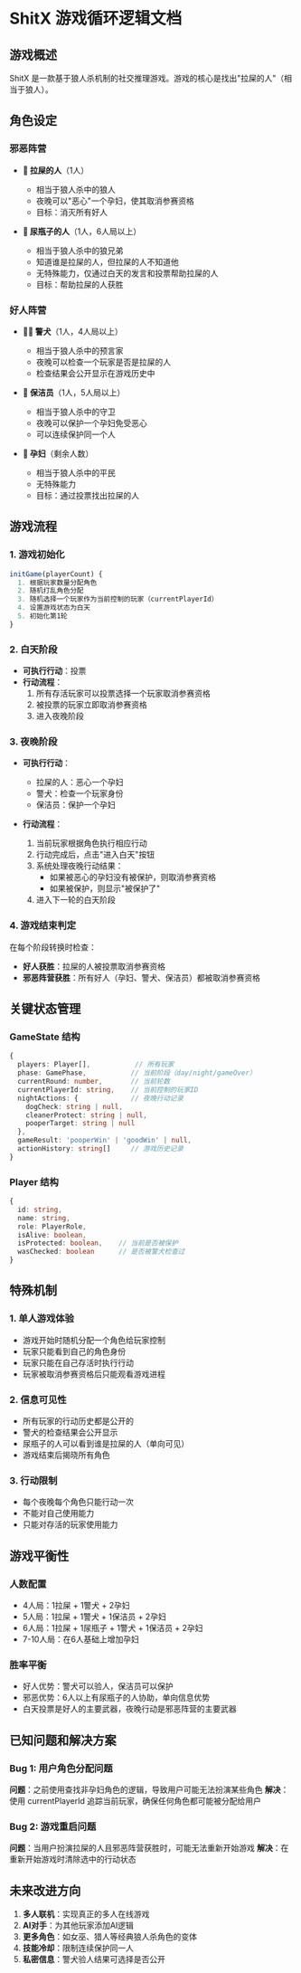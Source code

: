 # ShitX 游戏循环逻辑文档

## 游戏概述

ShitX 是一款基于狼人杀机制的社交推理游戏。游戏的核心是找出"拉屎的人"（相当于狼人）。

## 角色设定

### 邪恶阵营
- **💩 拉屎的人**（1人）
  - 相当于狼人杀中的狼人
  - 夜晚可以"恶心"一个孕妇，使其取消参赛资格
  - 目标：消灭所有好人

- **🍯 尿瓶子的人**（1人，6人局以上）
  - 相当于狼人杀中的狼兄弟
  - 知道谁是拉屎的人，但拉屎的人不知道他
  - 无特殊能力，仅通过白天的发言和投票帮助拉屎的人
  - 目标：帮助拉屎的人获胜

### 好人阵营
- **🐕‍🦺 警犬**（1人，4人局以上）
  - 相当于狼人杀中的预言家
  - 夜晚可以检查一个玩家是否是拉屎的人
  - 检查结果会公开显示在游戏历史中

- **🧹 保洁员**（1人，5人局以上）
  - 相当于狼人杀中的守卫
  - 夜晚可以保护一个孕妇免受恶心
  - 可以连续保护同一个人

- **🤰 孕妇**（剩余人数）
  - 相当于狼人杀中的平民
  - 无特殊能力
  - 目标：通过投票找出拉屎的人

## 游戏流程

### 1. 游戏初始化
```typescript
initGame(playerCount) {
  1. 根据玩家数量分配角色
  2. 随机打乱角色分配
  3. 随机选择一个玩家作为当前控制的玩家（currentPlayerId）
  4. 设置游戏状态为白天
  5. 初始化第1轮
}
```

### 2. 白天阶段
- **可执行行动**：投票
- **行动流程**：
  1. 所有存活玩家可以投票选择一个玩家取消参赛资格
  2. 被投票的玩家立即取消参赛资格
  3. 进入夜晚阶段

### 3. 夜晚阶段
- **可执行行动**：
  - 拉屎的人：恶心一个孕妇
  - 警犬：检查一个玩家身份
  - 保洁员：保护一个孕妇
  
- **行动流程**：
  1. 当前玩家根据角色执行相应行动
  2. 行动完成后，点击"进入白天"按钮
  3. 系统处理夜晚行动结果：
     - 如果被恶心的孕妇没有被保护，则取消参赛资格
     - 如果被保护，则显示"被保护了"
  4. 进入下一轮的白天阶段

### 4. 游戏结束判定
在每个阶段转换时检查：
- **好人获胜**：拉屎的人被投票取消参赛资格
- **邪恶阵营获胜**：所有好人（孕妇、警犬、保洁员）都被取消参赛资格

## 关键状态管理

### GameState 结构
```typescript
{
  players: Player[],           // 所有玩家
  phase: GamePhase,           // 当前阶段（day/night/gameOver）
  currentRound: number,       // 当前轮数
  currentPlayerId: string,    // 当前控制的玩家ID
  nightActions: {             // 夜晚行动记录
    dogCheck: string | null,
    cleanerProtect: string | null,
    pooperTarget: string | null
  },
  gameResult: 'pooperWin' | 'goodWin' | null,
  actionHistory: string[]     // 游戏历史记录
}
```

### Player 结构
```typescript
{
  id: string,
  name: string,
  role: PlayerRole,
  isAlive: boolean,
  isProtected: boolean,    // 当前是否被保护
  wasChecked: boolean      // 是否被警犬检查过
}
```

## 特殊机制

### 1. 单人游戏体验
- 游戏开始时随机分配一个角色给玩家控制
- 玩家只能看到自己的角色身份
- 玩家只能在自己存活时执行行动
- 玩家被取消参赛资格后只能观看游戏进程

### 2. 信息可见性
- 所有玩家的行动历史都是公开的
- 警犬的检查结果会公开显示
- 尿瓶子的人可以看到谁是拉屎的人（单向可见）
- 游戏结束后揭晓所有角色

### 3. 行动限制
- 每个夜晚每个角色只能行动一次
- 不能对自己使用能力
- 只能对存活的玩家使用能力

## 游戏平衡性

### 人数配置
- 4人局：1拉屎 + 1警犬 + 2孕妇
- 5人局：1拉屎 + 1警犬 + 1保洁员 + 2孕妇
- 6人局：1拉屎 + 1尿瓶子 + 1警犬 + 1保洁员 + 2孕妇
- 7-10人局：在6人基础上增加孕妇

### 胜率平衡
- 好人优势：警犬可以验人，保洁员可以保护
- 邪恶优势：6人以上有尿瓶子的人协助，单向信息优势
- 白天投票是好人的主要武器，夜晚行动是邪恶阵营的主要武器

## 已知问题和解决方案

### Bug 1: 用户角色分配问题
**问题**：之前使用查找非孕妇角色的逻辑，导致用户可能无法扮演某些角色
**解决**：使用 currentPlayerId 追踪当前玩家，确保任何角色都可能被分配给用户

### Bug 2: 游戏重启问题
**问题**：当用户扮演拉屎的人且邪恶阵营获胜时，可能无法重新开始游戏
**解决**：在重新开始游戏时清除选中的行动状态

## 未来改进方向

1. **多人联机**：实现真正的多人在线游戏
2. **AI对手**：为其他玩家添加AI逻辑
3. **更多角色**：如女巫、猎人等经典狼人杀角色的变体
4. **技能冷却**：限制连续保护同一人
5. **私密信息**：警犬验人结果可选择是否公开
